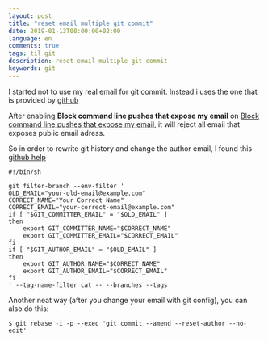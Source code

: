 ```yaml
---
layout: post
title: "reset email multiple git commit"
date: 2019-01-13T00:00:00+02:00
language: en
comments: true
tags: til git
description: reset email multiple git commit
keywords: git
---
```


I started not to use my real email for git commit. Instead i uses the one that is provided by [github](https://help.github.com/articles/about-commit-email-addresses/)

After enabling **Block command line pushes that expose my email** on [Block command line pushes that expose my email](https://github.com/settings/emails), it will reject
all email that exposes public email adress.

So in order to rewrite git history and change the author email, I found this [github help](https://help.github.com/articles/changing-author-info/)

```
#!/bin/sh

git filter-branch --env-filter '
OLD_EMAIL="your-old-email@example.com"
CORRECT_NAME="Your Correct Name"
CORRECT_EMAIL="your-correct-email@example.com"
if [ "$GIT_COMMITTER_EMAIL" = "$OLD_EMAIL" ]
then
    export GIT_COMMITTER_NAME="$CORRECT_NAME"
    export GIT_COMMITTER_EMAIL="$CORRECT_EMAIL"
fi
if [ "$GIT_AUTHOR_EMAIL" = "$OLD_EMAIL" ]
then
    export GIT_AUTHOR_NAME="$CORRECT_NAME"
    export GIT_AUTHOR_EMAIL="$CORRECT_EMAIL"
fi
' --tag-name-filter cat -- --branches --tags
```

Another neat way (after you change your email with git config), you can also do this:

```
$ git rebase -i -p --exec 'git commit --amend --reset-author --no-edit'
```

